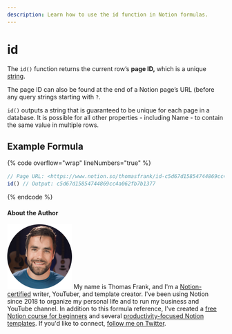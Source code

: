 ```yaml
---
description: Learn how to use the id function in Notion formulas.
---
```


# id

The `id()` function returns the current row’s **page ID,** which is a unique [string](../../formula-basics/data-types/string.md).

The page ID can also be found at the end of a Notion page’s URL (before any query strings starting with `?`.

`id()` outputs a string that is guaranteed to be unique for each page in a database. It is possible for all other properties - including Name - to contain the same value in multiple rows.

## Example Formula

{% code overflow="wrap" lineNumbers="true" %}
```jsx
// Page URL: <https://www.notion.so/thomasfrank/id-c5d67d15854744869cc4a062fb7b1377>
id() // Output: c5d67d15854744869cc4a062fb7b1377
```
{% endcode %}

#### About the Author

<img src="../../.gitbook/assets/Notion Fundamentals with Thomas Frank - Avatar 2021 compressed (1).png" alt="" data-size="line"> My name is Thomas Frank, and I'm a [Notion-certified](https://www.credly.com/badges/95fae13a-17bf-4b4a-a3d2-d58c8a3e6a2a/public\_url) writer, YouTuber, and template creator. I've been using Notion since 2018 to organize my personal life and to run my business and YouTube channel. In addition to this formula reference, I've created a [free Notion course for beginners](https://thomasjfrank.com/fundamentals/) and several [productivity-focused Notion templates](https://thomasjfrank.com/templates/). If you'd like to connect, [follow me on Twitter](https://twitter.com/TomFrankly).
